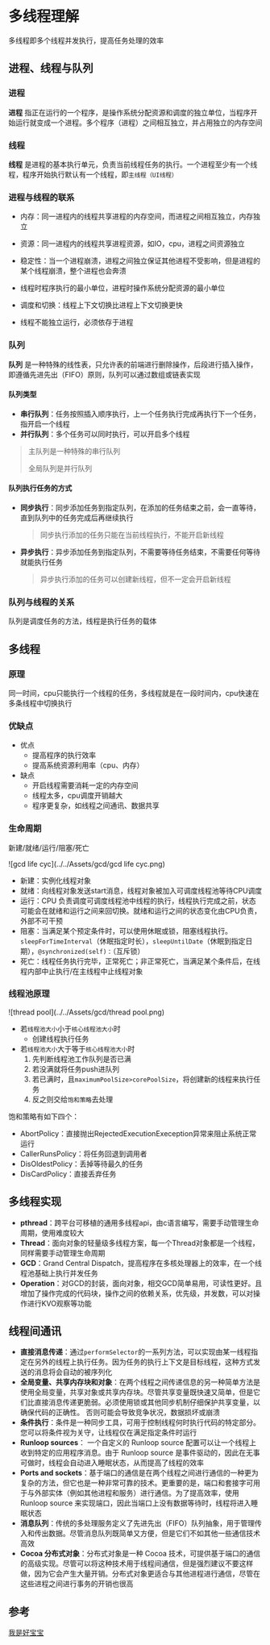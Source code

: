 # 多线程理解

多线程即多个线程并发执行，提高任务处理的效率

## 进程、线程与队列

### 进程

**进程** 指正在运行的一个程序，是操作系统分配资源和调度的独立单位，当程序开始运行就变成一个进程。多个程序（进程）之间相互独立，并占用独立的内存空间

### 线程

**线程** 是进程的基本执行单元，负责当前线程任务的执行。一个进程至少有一个线程，程序开始执行默认有一个线程，即`主线程（UI线程）`

### 进程与线程的联系

- 内存：同一进程内的线程共享进程的内存空间，而进程之间相互独立，内存独立
- 资源：同一进程内的线程共享进程资源，如IO，cpu，进程之间资源独立
- 稳定性：当一个进程崩溃，进程之间独立保证其他进程不受影响，但是进程的某个线程崩溃，整个进程也会奔溃
- 线程时程序执行的最小单位，进程时操作系统分配资源的最小单位

- 调度和切换：线程上下文切换比进程上下文切换更快
- 线程不能独立运行，必须依存于进程

### 队列

**队列** 是一种特殊的线性表，只允许表的前端进行删除操作，后段进行插入操作，即遵循先进先出（FIFO）原则，队列可以通过数组或链表实现

#### 队列类型

- **串行队列**：任务按照插入顺序执行，上一个任务执行完成再执行下一个任务，指开启一个线程
- **并行队列**：多个任务可以同时执行，可以开启多个线程

> 主队列是一种特殊的串行队列
>
> 全局队列是并行队列

#### 队列执行任务的方式

- **同步执行**：同步添加任务到指定队列，在添加的任务结束之前，会一直等待，直到队列中的任务完成后再继续执行

  > 同步执行添加的任务只能在当前线程执行，不能开启新线程

- **异步执行**：异步添加任务到指定队列，不需要等待任务结束，不需要任何等待就能执行任务

  > 异步执行添加的任务可以创建新线程，但不一定会开启新线程

### 队列与线程的关系

队列是调度任务的方法，线程是执行任务的载体

## 多线程

### 原理

同一时间，cpu只能执行一个线程的任务，多线程就是在一段时间内，cpu快速在多条线程中切换执行

### 优缺点

- 优点
  - 提高程序的执行效率
  - 提高系统资源利用率（cpu、内存）
- 缺点
  - 开启线程需要消耗一定的内存空间
  - 线程太多，cpu调度开销越大
  - 程序更复杂，如线程之间通讯、数据共享

### 生命周期

新建/就绪/运行/阻塞/死亡

![gcd life cyc](../../Assets/gcd/gcd life cyc.png)

- 新建：实例化线程对象
- 就绪：向线程对象发送start消息，线程对象被加入可调度线程池等待CPU调度
- 运行：CPU 负责调度可调度线程池中线程的执行，线程执行完成之前，状态可能会在就绪和运行之间来回切换。就绪和运行之间的状态变化由CPU负责，外部不可干预
- 阻塞：当满足某个预定条件时，可以使用休眠或锁，阻塞线程执行。`sleepForTimeInterval`（休眠指定时长），`sleepUntilDate`（休眠到指定日期），`@synchronized(self)：`（互斥锁）
- 死亡：线程任务执行完毕，正常死亡；非正常死亡，当满足某个条件后，在线程内部中止执行/在主线程中止线程对象

### 线程池原理

![thread pool](../../Assets/gcd/thread pool.png)

- 若`线程池大小`小于`核心线程池大小`时
  - 创建线程执行任务
- 若`线程池大小`大于等于`核心线程池大小`时
  1. 先判断线程池工作队列是否已满
  2. 若没满就将任务push进队列
  3. 若已满时，且`maximumPoolSize>corePoolSize`，将创建新的线程来执行任务
  4. 反之则交给`饱和策略`去处理

饱和策略有如下四个：

- AbortPolicy：直接抛出RejectedExecutionExeception异常来阻止系统正常运行
- CallerRunsPolicy：将任务回退到调用者
- DisOldestPolicy：丢掉等待最久的任务
- DisCardPolicy：直接丢弃任务

## 多线程实现

- **pthread**：跨平台可移植的通用多线程api，由c语言编写，需要手动管理生命周期，使用难度较大
- **Thread**：面向对象的轻量级多线程方案，每一个Thread对象都是一个线程，同样需要手动管理生命周期
- **GCD**：Grand Central Dispatch，提高程序在多核处理器上的效率，在一个线程池基础上执行并发任务
- **Operation**：对GCD的封装，面向对象，相交GCD简单易用，可读性更好。且增加了操作完成的代码块，操作之间的依赖关系，优先级，并发数，可以对操作进行KVO观察等功能

## 线程间通讯

- **直接消息传递**：通过`performSelector`的一系列方法，可以实现由某一线程指定在另外的线程上执行任务。因为任务的执行上下文是目标线程，这种方式发送的消息将会自动的被序列化
- **全局变量、共享内存块和对象**：在两个线程之间传递信息的另一种简单方法是使用全局变量，共享对象或共享内存块。尽管共享变量既快速又简单，但是它们比直接消息传递更脆弱。必须使用锁或其他同步机制仔细保护共享变量，以确保代码的正确性。 否则可能会导致竞争状况，数据损坏或崩溃
- **条件执行**：条件是一种同步工具，可用于控制线程何时执行代码的特定部分。您可以将条件视为关守，让线程仅在满足指定条件时运行
- **Runloop sources**： 一个自定义的 Runloop source 配置可以让一个线程上收到特定的应用程序消息。由于 Runloop source 是事件驱动的，因此在无事可做时，线程会自动进入睡眠状态，从而提高了线程的效率
- **Ports and sockets**：基于端口的通信是在两个线程之间进行通信的一种更为复杂的方法，但它也是一种非常可靠的技术。更重要的是，端口和套接字可用于与外部实体（例如其他进程和服务）进行通信。为了提高效率，使用 Runloop source 来实现端口，因此当端口上没有数据等待时，线程将进入睡眠状态
- **消息队列**：传统的多处理服务定义了先进先出（FIFO）队列抽象，用于管理传入和传出数据。尽管消息队列既简单又方便，但是它们不如其他一些通信技术高效
- **Cocoa 分布式对象**：分布式对象是一种 Cocoa 技术，可提供基于端口的通信的高级实现。尽管可以将这种技术用于线程间通信，但是强烈建议不要这样做，因为它会产生大量开销。分布式对象更适合与其他进程进行通信，尽管在这些进程之间进行事务的开销也很高

## 参考

[我是好宝宝](https://juejin.cn/post/6844904121468715015)

